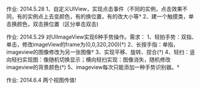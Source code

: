 作业:
2014.5.28
1、自定义UIView，实现点击事件（不同的实例，点击效果不同，有的实例点上去变颜色，有的换位置，有的改大小等†
2、建一个触摸类，单击换颜色，双击换位置（区分单击双击)

作业:
2014.5.29
对UIImageView实现6种手势操作。需求：
1、轻拍手势：双指、单击，修改imageView的frame为(0,0,320,200)(†)
2、长按手指：单指，imageview的图像修改为另一张图像†
3、实现平移、旋转、捏合(†)
4、轻扫：竖向轻扫实现图：像随机切换显示；横向轻扫实现：图像消失，随机修改imageview的背景颜色(†)
5、imageview每次只能添加一种手势识别器。†

作业:
2014.6.4
两个视图传值!